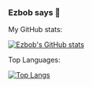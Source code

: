 ### Ezbob says 👋

My GitHub stats:

[![Ezbob's GitHub stats](https://github-readme-stats.vercel.app/api?username=Ezbob&show_icons=true&theme=dracula)](https://github.com/anuraghazra/github-readme-stats)

Top Languages:

[![Top Langs](https://github-readme-stats.vercel.app/api/top-langs/?username=Ezbob&layout=compact&theme=dracula)](https://github.com/anuraghazra/github-readme-stats)
